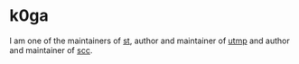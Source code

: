 k0ga
====

I am one of the maintainers of [st](http://st.suckless.org/),
author and maintainer of [utmp](http://git.suckless.org/utmp/)
and author and maintainer of [scc](http://git.suckless.org/scc/).

